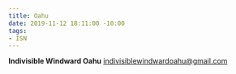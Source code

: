 ```yaml
---
title: Oahu
date: 2019-11-12 18:11:00 -10:00
tags:
- ISN
---
```


**Indivisible Windward Oahu**
indivisiblewindwardoahu@gmail.com